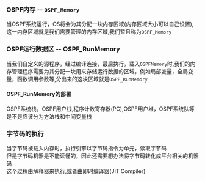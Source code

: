### OSPF内存 -- `OSPF_Memory`  
当OSPF系统运行，OS将会为其分配一块内存区域(内存区域大小可以自己设置),这一内存区域就是我们需要管理的内存区域,我们暂且称为`OSPF_Memory`  

### OSPF运行数据区 -- OSPF_RunMemory
当我们自定义的源程序，经过编译连接，最后执行，载入`OSPFMemory`时,我们的内存管理程序需要为其分配一块用来存储运行数据的区域，例如局部变量，全局变量，函数调用参数等,分出来的这块区域就是`OSPF_RunMemory`  

#### OSPF_RunMemory的部署  
OSPF系统栈，OSPF用户栈,程序计数寄存器(PC),OSPF用户堆，OSPF系统队等  
是不是应该分为方法栈和中间变量栈  


### 字节码的执行  
当字节码被载入内存时，执行引擎以字节码指令为单元，读取字节码  
但是字节码机器是不能读懂的，因此还需要想办法将字节码转化成平台相关的机器码  
这个过程由解释器来执行,或者由即时编译器(JIT Compiler)   


